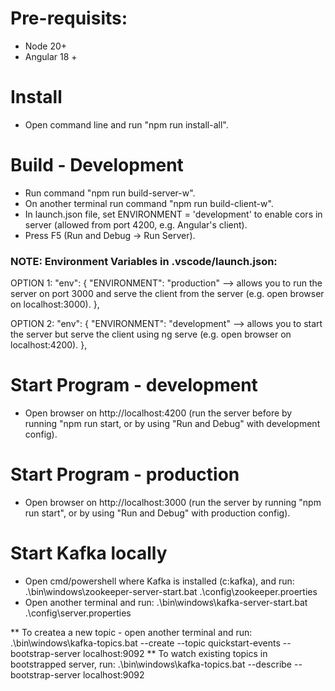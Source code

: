 # Pre-requisits:
* Node 20+
* Angular 18 +

# Install
* Open command line and run "npm run install-all".

# Build - Development
* Run command "npm run build-server-w".
* On another terminal run command "npm run build-client-w".
* In launch.json file, set ENVIRONMENT = 'development' to enable cors in server (allowed from port 4200, e.g. Angular's client).
* Press F5 (Run and Debug -> Run Server).

### NOTE: Environment Variables in .vscode/launch.json:

OPTION 1:
"env": {
    "ENVIRONMENT": "production" --> allows you to run the server on port 3000 and serve the client from the server (e.g. open browser on localhost:3000).
},

OPTION 2:
"env": {
    "ENVIRONMENT": "development" --> allows you to start the server but serve the client using ng serve (e.g. open browser on localhost:4200).
},

# Start Program - development
* Open browser on http://localhost:4200 (run the server before by running "npm run start, or by using "Run and Debug" with development config).

# Start Program - production
* Open browser on http://localhost:3000 (run the server by running "npm run start", or by using "Run and Debug" with production config).

# Start Kafka locally
* Open cmd/powershell where Kafka is installed (c:kafka), and run:
    .\bin\windows\zookeeper-server-start.bat .\config\zookeeper.proerties
* Open another terminal and run:
     .\bin\windows\kafka-server-start.bat .\config\server.properties

** To createa a new topic - open another terminal and run:
     .\bin\windows\kafka-topics.bat --create --topic quickstart-events --bootstrap-server localhost:9092
** To watch existing topics in bootstrapped server, run:
     .\bin\windows\kafka-topics.bat --describe --bootstrap-server localhost:9092
